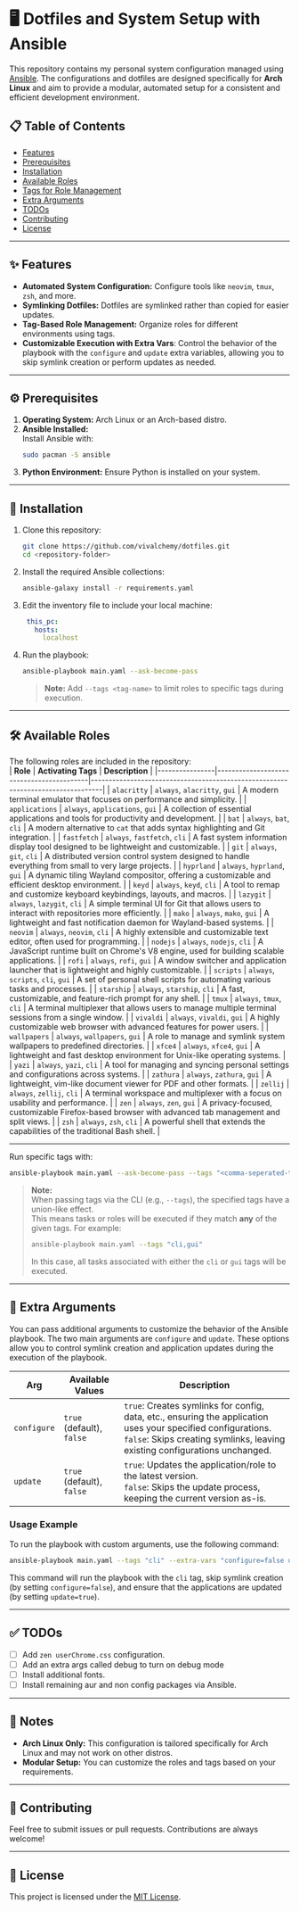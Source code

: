 # 🖥️ Dotfiles and System Setup with Ansible  

This repository contains my personal system configuration managed using [Ansible](https://www.ansible.com/). The configurations and dotfiles are designed specifically for **Arch Linux** and aim to provide a modular, automated setup for a consistent and efficient development environment.  

## 📋 Table of Contents  
- [Features](#-features)  
- [Prerequisites](#-prerequisites)  
- [Installation](#-installation)  
- [Available Roles](#-available-roles)  
- [Tags for Role Management](#-tags-for-role-management)  
- [Extra Arguments](#-extra-arguments)
- [TODOs](#-todos)  
- [Contributing](#-contributing)  
- [License](#-license)  

---

## ✨ Features  
- **Automated System Configuration:** Configure tools like `neovim`, `tmux`, `zsh`, and more.  
- **Symlinking Dotfiles:** Dotfiles are symlinked rather than copied for easier updates.  
- **Tag-Based Role Management:** Organize roles for different environments using tags.  
- **Customizable Execution with Extra Vars**: Control the behavior of the playbook with the `configure` and `update` extra variables, allowing you to skip symlink creation or perform updates as needed.

---

## ⚙️ Prerequisites  
1. **Operating System:** Arch Linux or an Arch-based distro.  
2. **Ansible Installed:**  
   Install Ansible with:  
   ```bash  
   sudo pacman -S ansible  
   ```  
3. **Python Environment:** Ensure Python is installed on your system.  

---

## 🚀 Installation  
1. Clone this repository:  
   ```bash  
   git clone https://github.com/vivalchemy/dotfiles.git
   cd <repository-folder>  
   ```  

2. Install the required Ansible collections:  
   ```bash  
   ansible-galaxy install -r requirements.yaml  
   ```  

3. Edit the inventory file to include your local machine:  
   ```yaml
    this_pc:
      hosts:
        localhost 
   ```  

4. Run the playbook:  
   ```bash  
   ansible-playbook main.yaml --ask-become-pass  
   ```  
   > **Note:** Add `--tags <tag-name>` to limit roles to specific tags during execution.  

---

## 🛠️ Available Roles  
The following roles are included in the repository:  
| **Role**       | **Activating Tags**                     | **Description**                                                                 |
|----------------|------------------------------------------|---------------------------------------------------------------------------------|
| `alacritty`    | `always`, `alacritty`, `gui`            | A modern terminal emulator that focuses on performance and simplicity.           |
| `applications` | `always`, `applications`, `gui`         | A collection of essential applications and tools for productivity and development. |
| `bat`          | `always`, `bat`, `cli`                  | A modern alternative to `cat` that adds syntax highlighting and Git integration. |
| `fastfetch`    | `always`, `fastfetch`, `cli`            | A fast system information display tool designed to be lightweight and customizable. |
| `git`          | `always`, `git`, `cli`                  | A distributed version control system designed to handle everything from small to very large projects. |
| `hyprland`     | `always`, `hyprland`, `gui`             | A dynamic tiling Wayland compositor, offering a customizable and efficient desktop environment. |
| `keyd`         | `always`, `keyd`, `cli`                 | A tool to remap and customize keyboard keybindings, layouts, and macros.        |
| `lazygit`      | `always`, `lazygit`, `cli`              | A simple terminal UI for Git that allows users to interact with repositories more efficiently. |
| `mako`         | `always`, `mako`, `gui`                 | A lightweight and fast notification daemon for Wayland-based systems.           |
| `neovim`       | `always`, `neovim`, `cli`               | A highly extensible and customizable text editor, often used for programming.   |
| `nodejs`       | `always`, `nodejs`, `cli`               | A JavaScript runtime built on Chrome's V8 engine, used for building scalable applications. |
| `rofi`         | `always`, `rofi`, `gui`                 | A window switcher and application launcher that is lightweight and highly customizable. |
| `scripts`      | `always`, `scripts`, `cli`, `gui`       | A set of personal shell scripts for automating various tasks and processes.     |
| `starship`     | `always`, `starship`, `cli`             | A fast, customizable, and feature-rich prompt for any shell.                    |
| `tmux`         | `always`, `tmux`, `cli`                 | A terminal multiplexer that allows users to manage multiple terminal sessions from a single window. |
| `vivaldi`      | `always`, `vivaldi`, `gui`              | A highly customizable web browser with advanced features for power users.       |
| `wallpapers`   | `always`, `wallpapers`, `gui`           | A role to manage and symlink system wallpapers to predefined directories.        |
| `xfce4`        | `always`, `xfce4`, `gui`                | A lightweight and fast desktop environment for Unix-like operating systems.     |
| `yazi`         | `always`, `yazi`, `cli`                 | A tool for managing and syncing personal settings and configurations across systems. |
| `zathura`      | `always`, `zathura`, `gui`              | A lightweight, vim-like document viewer for PDF and other formats.              |
| `zellij`       | `always`, `zellij`, `cli`               | A terminal workspace and multiplexer with a focus on usability and performance. |
| `zen`          | `always`, `zen`, `gui`                  | A privacy-focused, customizable Firefox-based browser with advanced tab management and split views. |
| `zsh`          | `always`, `zsh`, `cli`                  | A powerful shell that extends the capabilities of the traditional Bash shell.    |

---

Run specific tags with:  
```bash  
ansible-playbook main.yaml --ask-become-pass --tags "<comma-seperated-tag-names>"
```
> **Note:**  
> When passing tags via the CLI (e.g., `--tags`), the specified tags have a union-like effect.  
> This means tasks or roles will be executed if they match **any** of the given tags. For example:  
> 
> ```bash
> ansible-playbook main.yaml --tags "cli,gui"
> ```
> 
> In this case, all tasks associated with either the `cli` or `gui` tags will be executed.

---

## 🔌 Extra Arguments
You can pass additional arguments to customize the behavior of the Ansible playbook. The two main arguments are `configure` and `update`. These options allow you to control symlink creation and application updates during the execution of the playbook.

| **Arg**       | **Available Values** | **Description**                                                                                                    |
|---------------|--------------------------------|--------------------------------------------------------------------------------------------------------------------|
| `configure`   | `true` (default), `false`      | `true`: Creates symlinks for config, data, etc., ensuring the application uses your specified configurations.<br>`false`: Skips creating symlinks, leaving existing configurations unchanged. |
| `update`      | `true` (default), `false`      | `true`: Updates the application/role to the latest version.<br>`false`: Skips the update process, keeping the current version as-is. |

### Usage Example

To run the playbook with custom arguments, use the following command:

```bash
ansible-playbook main.yaml --tags "cli" --extra-vars "configure=false update=true"
```

This command will run the playbook with the `cli` tag, skip symlink creation (by setting `configure=false`), and ensure that the applications are updated (by setting `update=true`).

---

## ✅ TODOs  
- [ ] Add `zen userChrome.css` configuration.  
- [ ] Add an extra args called debug to turn on debug mode 
- [ ] Install additional fonts.  
- [ ] Install remaining aur and non config packages via Ansible.  

---

## 📝 Notes  
- **Arch Linux Only:** This configuration is tailored specifically for Arch Linux and may not work on other distros.  
- **Modular Setup:** You can customize the roles and tags based on your requirements.  

---

## 🤝 Contributing  
Feel free to submit issues or pull requests. Contributions are always welcome!  

---

## 📜 License  
This project is licensed under the [MIT License](LICENSE).  
